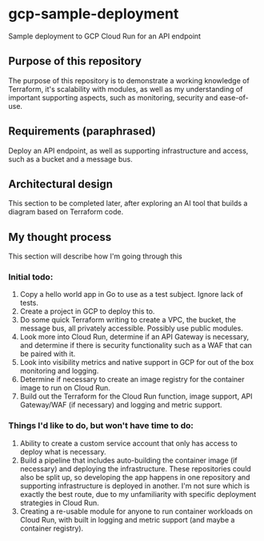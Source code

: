 # gcp-sample-deployment
Sample deployment to GCP Cloud Run for an API endpoint

## Purpose of this repository
The purpose of this repository is to demonstrate a working knowledge of Terraform, it's scalability with modules, as well as my understanding of important supporting aspects, such as monitoring, security and ease-of-use.

## Requirements (paraphrased)
Deploy an API endpoint, as well as supporting infrastructure and access, such as a bucket and a message bus.

## Architectural design
This section to be completed later, after exploring an AI tool that builds a diagram based on Terraform code.

## My thought process
This section will describe how I'm going through this 

### Initial todo:
1. Copy a hello world app in Go to use as a test subject. Ignore lack of tests.
1. Create a project in GCP to deploy this to.
1. Do some quick Terraform writing to create a VPC, the bucket, the message bus, all privately accessible. Possibly use public modules.
1. Look more into Cloud Run, determine if an API Gateway is necessary, and determine if there is security functionality such as a WAF that can be paired with it.
1. Look into visibility metrics and native support in GCP for out of the box monitoring and logging.
1. Determine if necessary to create an image registry for the container image to run on Cloud Run.
1. Build out the Terraform for the Cloud Run function, image support, API Gateway/WAF (if necessary) and logging and metric support.


### Things I'd like to do, but won't have time to do:
1. Ability to create a custom service account that only has access to deploy what is necessary.
1. Build a pipeline that includes auto-building the container image (if necessary) and deploying the infrastructure. These repositories could also be split up, so developing the app happens in one repository and supporting infrastructure is deployed in another. I'm not sure which is exactly the best route, due to my unfamiliarity with specific deployment strategies in Cloud Run.
1. Creating a re-usable module for anyone to run container workloads on Cloud Run, with built in logging and metric support (and maybe a container registry).